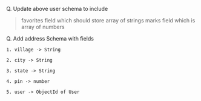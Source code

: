 Q. Update above user schema to include

  >favorites field which should store array of strings
  >marks field which is array of numbers

Q. Add address Schema with fields

    1. village -> String

    2. city -> String

    3. state -> String

    4. pin -> number

    5. user -> ObjectId of User